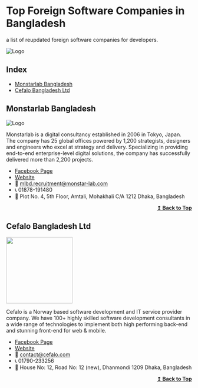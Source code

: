 # Top Foreign Software Companies in Bangladesh
a list of reupdated foreign software companies for developers.

![Logo](https://github.com/raj-khan/raj-khan.github.io/blob/master/universal-banners/top-foreign-software-companies-in-bd.png)

## Index
<ul>
  <li><a href="#monstarlab-bangladesh">Monstarlab Bangladesh</a></li>
  <li><a href="#cefalo-bangladesh-ltd">Cefalo Bangladesh Ltd</a></li>
</ul>

## Monstarlab Bangladesh
![Logo](https://github.com/raj-khan/raj-khan.github.io/blob/master/universal-banners/monstar-lab-logo.png)

Monstarlab is a digital consultancy established in 2006 in Tokyo, Japan. The company has 25 global offices powered by 1,200 strategists, designers and engineers who excel at strategy and delivery. Specializing in providing end-to-end enterprise-level digital solutions, the company has successfully delivered more than 2,200 projects.

- [Facebook Page](https://www.facebook.com/MonstarLab.Bangladesh)
- [Website](https://monstar-lab.com/global/)
- :email: mlbd.recruitment@monstar-lab.com
- :telephone_receiver: 01878-191480
- :office: Plot No. 4, 5th Floor, Amtali, Mohakhali C/A 1212 Dhaka, Bangladesh

<div align="right">
  <b><a href="#Index">↥ Back to Top</a></b>
</div>


## Cefalo Bangladesh Ltd
<img src="https://www.facebook.com/cefalobangladesh/" data-canonical-src="https://github.com/raj-khan/raj-khan.github.io/blob/master/universal-banners/cefalo-bangladesh-logo.png" width="180" height="180" />

Cefalo is a Norway based software development and IT service provider company. We have 100+ highly skilled software development consultants in a wide range of technologies to implement both high performing back-end and stunning front-end for web & mobile.

- [Facebook Page](https://www.facebook.com/cefalobangladesh/)
- [Website](https://www.cefalo.com/en/)
- :email: contact@cefalo.com
- :telephone_receiver: 01790-233256
- :office: House No: 12, Road No: 12 (new), Dhanmondi 1209 Dhaka, Bangladesh

<div align="right">
  <b><a href="#Index">↥ Back to Top</a></b>
</div>

